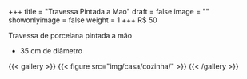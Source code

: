 +++
title = "Travessa Pintada a Mao"
draft = false
image = ""
showonlyimage = false
weight = 1
+++
<span class="price">R$ 50</span>

<!--more-->

Travessa de porcelana pintada a mão

- 35 cm de diâmetro


{{< gallery >}}
{{< figure src="img/casa/cozinha/" >}}
{{< /gallery >}}